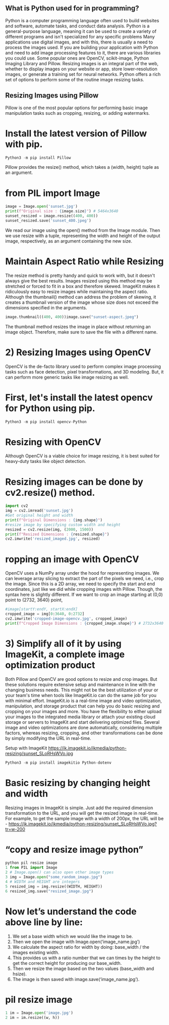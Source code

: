 ## What is Python used for in programming?
Python is a computer programming language often used to build websites and software, automate tasks, and conduct data analysis. Python is a general-purpose language, meaning it can be used to create a variety of different programs and isn't specialized for any specific problems
Many applications use digital images, and with this, there is usually a need to process the images used. If you are building your application with Python and need to add image processing features to it, there are various libraries you could use. Some popular ones are OpenCV, scikit-image, Python Imaging Library and Pillow.
Resizing images is an integral part of the web, whether to display images on your website or app, store lower-resolution images, or generate a training set for neural networks.
Python offers a rich set of options to perform some of the routine image resizing tasks.

## Resizing Images using Pillow
Pillow is one of the most popular options for performing basic image manipulation tasks such as cropping, resizing, or adding watermarks.

# Install the latest version of Pillow with pip.
```python
Python3 -m pip install Pillow
```

Pillow provides the resize() method, which takes a (width, height) tuple as an argument.
# from PIL import Image
```python
image = Image.open('sunset.jpg')
print(f"Original size : {image.size}") # 5464x3640
sunset_resized = image.resize((400, 400))
sunset_resized.save('sunset_400.jpeg')
```

We read our image using the open() method from the Image module. Then we use resize with a tuple, representing the width and height of the output image, respectively, as an argument containing the new size.

# Maintain Aspect Ratio while Resizing
The resize method is pretty handy and quick to work with, but it doesn't always give the best results. Images resized using this method may be stretched or forced to fit in a box and therefore skewed.
ImageKit makes it ridiculously easy to resize images while maintaining  the aspect ratio.
Although the thumbnail() method can address the problem of skewing, it creates a thumbnail version of the image whose size does not exceed the dimensions specified in the arguments.

```python
image.thumbnail((400, 400))image.save("sunset-aspect.jpeg")
```

The thumbnail method resizes the image in place without returning an image object. Therefore, make sure to save the file with a different name.


# 2) Resizing Images using OpenCV
OpenCV is the de-facto library used to perform complex image processing tasks such as face detection, pixel transformations, and 3D modeling. But, it can perform more generic tasks like image resizing as well.

# First, let's install the latest opencv for Python using pip.
```python
Python3 -m pip install opencv-Python
```

# Resizing with OpenCV
Although OpenCV is a viable choice for image resizing, it is best suited for heavy-duty tasks like object detection.

# Resizing images can be done by cv2.resize() method.
```python
import cv2
img = cv2.imread('sunset.jpg')
#Get original height and width
print(f"Original Dimensions : {img.shape}")
#resize image by specifying custom width and height
resized = cv2.resize(img, (2000, 1500))
print(f"Resized Dimensions : {resized.shape}")
cv2.imwrite('resized_imaged.jpg', resized)
```

# ropping an image with OpenCV
OpenCV uses a NumPy array under the hood for representing images. We can leverage array slicing to extract the part of the pixels we need, i.e., crop the image.
Since this is a 2D array, we need to specify the start and end coordinates, just like we did while cropping images with Pillow. Though, the syntax here is slightly different.
If we want to crop an image starting at (0,0) point to (2732, 3640) point, 

```python
#image[startY:endY, startX:endX]
cropped_image = img[0:3640, 0:2732]
cv2.imwrite('cropped-image-opencv.jpg', cropped_image)
print(f"Cropped Image Dimensions : {cropped_image.shape}") # 2732x3640
```


# 3) Simplify all of it by using ImageKit, a complete image optimization product
Both Pillow and OpenCV are good options to resize and crop images. But these solutions require extensive setup and maintenance in line with the changing business needs.
This might not be the best utilization of your or your team's time when tools like ImageKit.io can do the same job for you with minimal effort.
ImageKit.io is a real-time image and video optimization, manipulation, and storage product that can help you do basic resizing and cropping on your images and more.
You have the flexibility to either upload your images to the integrated media library or attach your existing cloud storage or servers to ImageKit and start delivering optimized files. Several image and video optimizations are done automatically, considering multiple factors, whereas resizing, cropping, and other transformations can be done by simply modifying the URL in real-time.

Setup with ImageKit
https://ik.imagekit.io/ikmedia/python-resizing/sunset_SLoRHsWVo.jpg
```python
Python3 -m pip install imagekitio Python-dotenv
```

# Basic resizing by changing height and width
Resizing images in ImageKit is simple. Just add the required dimension transformation to the URL, and you will get the resized image in real-time.
For example, to get the sample image with a width of 200px, the URL will be -
https://ik.imagekit.io/ikmedia/python-resizing/sunset_SLoRHsWVo.jpg?tr=w-200



# “copy and resize image python”
```python
python pil resize image
1 from PIL import Image
2 # Image.open() can also open other image types
3 img = Image.open("some_random_image.jpg")
4 # WIDTH and HEIGHT are integers
5 resized_img = img.resize((WIDTH, HEIGHT))
6 resized_img.save("resized_image.jpg")
```

# Now let’s understand the code above line by line:
1) We set a base width which we would like the image to be.
2) Then we open the image with Image.open(‘image_name.jpg’)
3) We calculate the aspect ratio for width by doing: base_width / the images existing width.
4) This provides us with a ratio number that we can times by the height to get the correct height for producing our base_width.
5) Then we resize the image based on the two values (base_width and hsize).
6) The image is then saved with image.save(‘image_name.jpg’).

# pil resize image
```python
1 im = Image.open('image.jpg')  
2 im = im.resize((w, h)) 
```